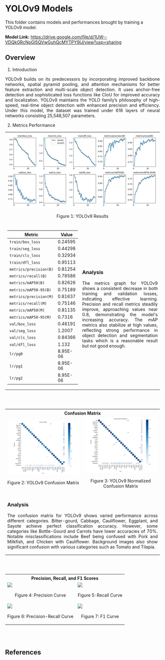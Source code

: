 # YOLOv9 Models

This folder contains models and performances brought by training a YOLOv9 model.

**Model Link:** https://drive.google.com/file/d/1UW--VDQkGRcNoGI5QVwGuhQcMYTPY9IJ/view?usp=sharing

## Overview
1. Introduction
<p align="justify"> 
   YOLOv9 builds on its predecessors by incorporating improved backbone networks, spatial pyramid pooling, and attention mechanisms for better feature extraction and multi-scale object detection. It uses anchor-free detection and sophisticated loss functions like CIoU for improved accuracy and localization. YOLOv9 maintains the YOLO family’s philosophy of high-speed, real-time object detection with enhanced precision and efficiency. Under this model, the dataset was trained under 618 layers of neural networks consisting 25,548,507 parameters.
</p>

2. Metrics Performance
<table>
   <tr>
      <td colspan = 10>
         <img src = https://github.com/vrsp11603/CPE313_CPE32S8_Group2_Final-Project_Recipe-Recommendation-System/blob/main/YOLOv9%20Model/results.png>
         <p align="center"> Figure 1: YOLOv9 Results </p>
      </td>
   </tr>
   
   <tr><td colspan = 10></td></tr>
   
  <tr>
    <td>
       
| Metric                  | Value    |
|-------------------------|----------|
| `train/box_loss`        | 0.24595  |
| `train/seg_loss`        | 0.44298  |
| `train/cls_loss`        | 0.32934  |
| `train/dfl_loss`        | 0.95113  |
| `metrics/precision(B)`  | 0.81254  |
| `metrics/recall(B)`     | 0.78586  |
| `metrics/mAP50(B)`      | 0.82626  |
| `metrics/mAP50-95(B)`   | 0.75189  |
| `metrics/precision(M)`  | 0.81637  |
| `metrics/recall(M)`     | 0.75146  |
| `metrics/mAP50(M)`      | 0.81135  |
| `metrics/mAP50-95(M)`   | 0.7316   |
| `val/box_loss`          | 0.48191  |
| `val/seg_loss`          | 1.2007   |
| `val/cls_loss`          | 0.84366  |
| `val/dfl_loss`          | 1.132    |
| `lr/pg0`                | 8.95E-06 |
| `lr/pg1`                | 8.95E-06 |
| `lr/pg2`                | 8.95E-06 |
   </td>
   <td>
      
### Analysis
   <p align = 'justify'>
   The metrics graph for YOLOv9 shows a consistent decrease in both training and validation losses, indicating effective learning. Precision and recall metrics steadily improve, approaching values near 0.8, demonstrating the model's increasing accuracy. The mAP metrics also stabilize at high values, reflecting strong performance in object detection and segmentation tasks which is a reasonable result but not good enough.
   </p>
   </td>
  </tr>
</table>

<br></br>

<table>
   <tr>
      <th colspan = "2">
         Confusion Matrix
      </th>
   </tr>

   <tr>
      <td>
         <img src = "https://github.com/vrsp11603/CPE313_CPE32S8_Group2_Final-Project_Recipe-Recommendation-System/blob/main/YOLOv9%20Model/confusion_matrix.png">
         <p align="center"> Figure 2: YOLOv9 Confusion Matrix </p>
   </td>
      
   <td>
         <img src = "https://github.com/vrsp11603/CPE313_CPE32S8_Group2_Final-Project_Recipe-Recommendation-System/blob/main/YOLOv9%20Model/confusion_matrix_normalized.png">
         <p align="center"> Figure 3: YOLOv9 Normalized Confusion Matrix </p>
   </td>
   </tr>
   <tr>
      <td colspan = "2">

### Analysis
   <p align = 'justify'>
   The confusion matrix for YOLOv9 shows varied performance across different categories. Bitter-gourd, Cabbage, Cauliflower, Eggplant, and Sayote achieve perfect classification accuracy. However, some categories like Bottle-Gourd and Carrots have lower accuracies of 70%. Notable misclassifications include Beef being confused with Pork and Milkfish, and Chicken with Cauliflower. Background images also show significant confusion with various categories such as Tomato and Tilapia. 
   </p>
   
   </td>
   </tr>
</table>

<br></br>

<table>
   <tr>
      <th colspan = "2">
         Precision, Recall, and F1 Scores
      </th>
   </tr>

   <tr>
      <td>
         <img src = "https://github.com/vrsp11603/CPE313_CPE32S8_Group2_Final-Project_Recipe-Recommendation-System/blob/main/YOLOv9%20Model/BoxP_curve.png">
         <p align="center"> Figure 4: Precision Curve </p>
   </td>
      
   <td>
         <img src = "https://github.com/vrsp11603/CPE313_CPE32S8_Group2_Final-Project_Recipe-Recommendation-System/blob/main/YOLOv9%20Model/BoxR_curve.png">
         <p align="center"> Figure 5: Recall Curve </p>
   </td>
   </tr>

   <tr>
      <td>
         <img src = "https://github.com/vrsp11603/CPE313_CPE32S8_Group2_Final-Project_Recipe-Recommendation-System/blob/main/YOLOv9%20Model/BoxPR_curve.png">
         <p align="center"> Figure 6: Precision-Recall Curve </p>
   </td>
      
   <td>
         <img src = "https://github.com/vrsp11603/CPE313_CPE32S8_Group2_Final-Project_Recipe-Recommendation-System/blob/main/YOLOv9%20Model/BoxF1_curve.png">
         <p align="center"> Figure 7: F1 Curve </p>
   </td>
   </tr>
   
</table>

<br></br>

## References

[^1]:https://docs.ultralytics.com/models/yolov9/

